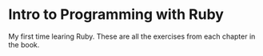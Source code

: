 # Intro to Programming with Ruby #
My first time learing Ruby. These are all the exercises from each chapter in the book. 

